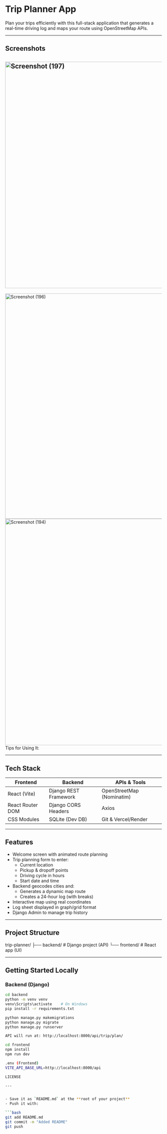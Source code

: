 # Trip Planner App

Plan your trips efficiently with this full-stack application that generates a real-time driving log and maps your route using OpenStreetMap APIs.

---

## Screenshots


## <img width="1366" height="728" alt="Screenshot (197)" src="https://github.com/user-attachments/assets/0dcfe760-277e-47a7-88bd-ed535c15e933" />
<img width="1366" height="724" alt="Screenshot (196)" src="https://github.com/user-attachments/assets/24884a08-c4b5-4460-95da-653a52b98099" />
<img width="1366" height="728" alt="Screenshot (194)" src="https://github.com/user-attachments/assets/d151e574-9950-480a-a2b3-aad240120510" />
Tips for Using It:

---

## Tech Stack

| Frontend | Backend  | APIs & Tools         |
|----------|----------|----------------------|
| React (Vite) | Django REST Framework | OpenStreetMap (Nominatim) |
| React Router DOM | Django CORS Headers | Axios |
| CSS Modules | SQLite (Dev DB) | Git & Vercel/Render |

---

## Features

- Welcome screen with animated route planning
- Trip planning form to enter:
  - Current location
  - Pickup & dropoff points
  - Driving cycle in hours
  - Start date and time
- Backend geocodes cities and:
  - Generates a dynamic map route
  - Creates a 24-hour log (with breaks)
- Interactive map using real coordinates
- Log sheet displayed in graph/grid format
- Django Admin to manage trip history

---

## Project Structure
trip-planner/
├── backend/ # Django project (API)
└── frontend/ # React app (UI)


---

## Getting Started Locally

### Backend (Django)

```bash
cd backend
python -m venv venv
venv\Scripts\activate    # On Windows
pip install -r requirements.txt

python manage.py makemigrations
python manage.py migrate
python manage.py runserver

API will run at: http://localhost:8000/api/trip/plan/

cd frontend
npm install
npm run dev

.env (Frontend)
VITE_API_BASE_URL=http://localhost:8000/api

LICENSE

---


- Save it as `README.md` at the **root of your project**
- Push it with:

```bash
git add README.md
git commit -m "Added README"
git push


